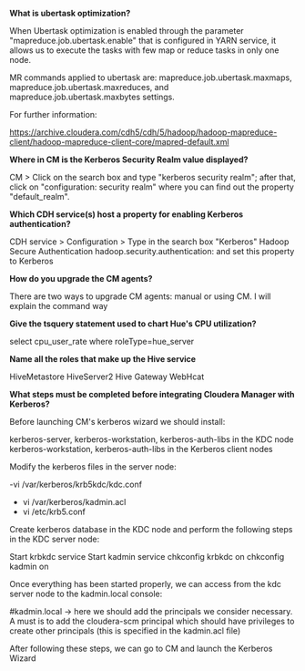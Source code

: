 <p>
<b>What is ubertask optimization?</b>

When Ubertask optimization is enabled through the parameter "mapreduce.job.ubertask.enable" that is configured in YARN service, 
it allows us to execute the tasks with few map or reduce tasks in only one node. 

MR commands applied to ubertask are: mapreduce.job.ubertask.maxmaps, mapreduce.job.ubertask.maxreduces, and mapreduce.job.ubertask.maxbytes settings.

For further information:

https://archive.cloudera.com/cdh5/cdh/5/hadoop/hadoop-mapreduce-client/hadoop-mapreduce-client-core/mapred-default.xml

<b>Where in CM is the Kerberos Security Realm value displayed?</b>

CM > Click on the search box and type "kerberos security realm"; after that, click on "configuration: security realm" where 
you can find out the property "default_realm".

<b>Which CDH service(s) host a property for enabling Kerberos authentication?</b>

CDH service > Configuration > Type in the search box "Kerberos"
Hadoop Secure Authentication
hadoop.security.authentication: and set this property to Kerberos

<b>How do you upgrade the CM agents?</b>

There are two ways to upgrade CM agents: manual or using CM. I will explain the command way

<b>Give the tsquery statement used to chart Hue's CPU utilization?</b>

select cpu_user_rate where roleType=hue_server

<b>Name all the roles that make up the Hive service</b>

HiveMetastore
HiveServer2
Hive Gateway
WebHcat

<b>What steps must be completed before integrating Cloudera Manager with Kerberos?</b>

Before launching CM's kerberos wizard we should install:

kerberos-server, kerberos-workstation, kerberos-auth-libs in the KDC node 
kerberos-workstation, kerberos-auth-libs in the Kerberos client nodes

Modify the kerberos files in the server node:

-vi /var/kerberos/krb5kdc/kdc.conf 
- vi /var/kerberos/kadmin.acl 
- vi /etc/krb5.conf

Create kerberos database in the KDC node and perform the following steps in the KDC server node:

Start krbkdc service 
Start kadmin service 
chkconfig krbkdc on
chkconfig kadmin on

Once everything has been started properly, we can access from the kdc server node to the kadmin.local console:

#kadmin.local -> here we should add the principals we consider necessary. A must is to add the cloudera-scm principal which should have 
privileges to create other principals (this is specified in the kadmin.acl file)

After following these steps, we can go to CM and launch the Kerberos Wizard

</p>
